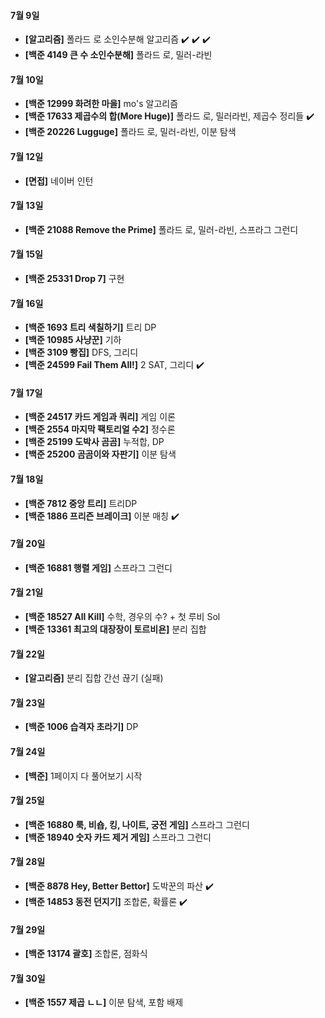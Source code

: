 #### 7월 9일

- **[알고리즘]** 폴라드 로 소인수분해 알고리즘 :heavy_check_mark: :heavy_check_mark: :heavy_check_mark:
- **[백준 4149 큰 수 소인수분해]** 폴라드 로, 밀러-라빈

#### 7월 10일

- **[백준 12999 화려한 마을]** mo's 알고리즘
- **[백준 17633 제곱수의 합(More Huge)]** 폴라드 로, 밀러라빈, 제곱수 정리들 :heavy_check_mark:
- **[백준 20226 Lugguge]** 폴라드 로, 밀러-라빈, 이분 탐색 

#### 7월 12일

- **[면접]** 네이버 인턴

#### 7월 13일

- **[백준 21088 Remove the Prime]** 폴라드 로, 밀러-라빈, 스프라그 그런디

#### 7월 15일

- **[백준 25331 Drop 7]** 구현

#### 7월 16일

- **[백준 1693 트리 색칠하기]** 트리 DP
- **[백준 10985 사냥꾼]** 기하
- **[백준 3109 빵집]** DFS, 그리디
- **[백준 24599 Fail Them All!]** 2 SAT, 그리디 :heavy_check_mark:

#### 7월 17일

- **[백준 24517 카드 게임과 쿼리]** 게임 이론
- **[백준 2554 마지막 팩토리얼 수2]** 정수론
- **[백준 25199 도박사 곰곰]** 누적합, DP
- **[백준 25200 곰곰이와 자판기]** 이분 탐색

#### 7월 18일

- **[백준 7812 중앙 트리]** 트리DP
- **[백준 1886 프리즌 브레이크]** 이분 매칭 :heavy_check_mark:

#### 7월 20일

- **[백준 16881 행렬 게임]** 스프라그 그런디

#### 7월 21일

- **[백준 18527 All Kill]** 수학, 경우의 수? + 첫 루비 Sol
- **[백준 13361 최고의 대장장이 토르비욘]** 분리 집합

#### 7월 22일

- **[알고리즘]** 분리 집합 간선 끊기 (실패)

#### 7월 23일

- **[백준 1006 습격자 초라기]** DP

#### 7월 24일

- **[백준]** 1페이지 다 풀어보기 시작

#### 7월 25일

- **[백준 16880 룩, 비숍, 킹, 나이트, 궁전 게임]** 스프라그 그런디
- **[백준 18940 숫자 카드 제거 게임]** 스프라그 그런디

#### 7월 28일

- **[백준 8878 Hey, Better Bettor]** 도박꾼의 파산 :heavy_check_mark:
- **[백준 14853 동전 던지기]** 조합론, 확률론 :heavy_check_mark:

#### 7월 29일

- **[백준 13174 괄호]** 조합론, 점화식

#### 7월 30일

- **[백준 1557 제곱 ㄴㄴ]** 이분 탐색, 포함 배제
